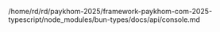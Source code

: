 /home/rd/rd/paykhom-2025/framework-paykhom-com-2025-typescript/node_modules/bun-types/docs/api/console.md